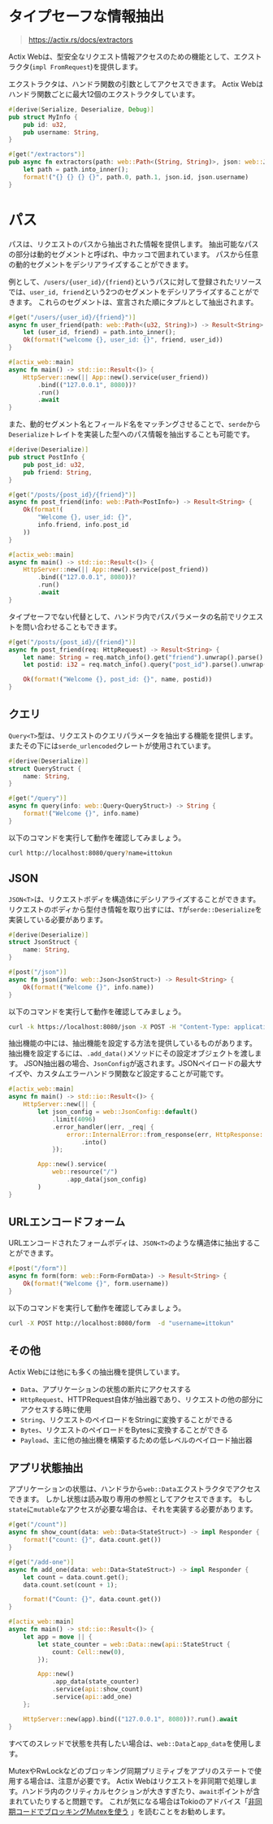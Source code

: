 # タイプセーフな情報抽出

> https://actix.rs/docs/extractors

Actix Webは、型安全なリクエスト情報アクセスのための機能として、エクストラクタ(`impl FromRequest`)を提供します。

エクストラクタは、ハンドラ関数の引数としてアクセスできます。
Actix Webはハンドラ関数ごとに最大12個のエクストラクタしています。

```rust
#[derive(Serialize, Deserialize, Debug)]
pub struct MyInfo {
    pub id: u32,
    pub username: String,
}

#[get("/extractors")]
pub async fn extractors(path: web::Path<(String, String)>, json: web::Json<MyInfo>) -> impl Responder {
    let path = path.into_inner();
    format!("{} {} {} {}", path.0, path.1, json.id, json.username)
}
```

# パス

パスは、リクエストのパスから抽出された情報を提供します。
抽出可能なパスの部分は動的セグメントと呼ばれ、中カッコで囲まれています。
パスから任意の動的セグメントをデシリアライズすることができます。

例として、`/users/{user_id}/{friend}`というパスに対して登録されたリソースでは、`user_id, friend`という2つのセグメントをデシリアライズすることができます。
これらのセグメントは、宣言された順にタプルとして抽出されます。

```rust
#[get("/users/{user_id}/{friend}")]
async fn user_friend(path: web::Path<(u32, String)>) -> Result<String> {
    let (user_id, friend) = path.into_inner();
    Ok(format!("welcome {}, user_id: {}", friend, user_id))
}

#[actix_web::main]
async fn main() -> std::io::Result<()> {
    HttpServer::new(|| App::new().service(user_friend))
        .bind(("127.0.0.1", 8080))?
        .run()
        .await
}
```

また、動的セグメント名とフィールド名をマッチングさせることで、`serde`から`Deserialize`トレイトを実装した型へのパス情報を抽出することも可能です。

```rust
#[derive(Deserialize)]
pub struct PostInfo {
    pub post_id: u32,
    pub friend: String,
}

#[get("/posts/{post_id}/{friend}")]
async fn post_friend(info: web::Path<PostInfo>) -> Result<String> {
    Ok(format!(
        "Welcome {}, user_id: {}",
        info.friend, info.post_id
    ))
}

#[actix_web::main]
async fn main() -> std::io::Result<()> {
    HttpServer::new(|| App::new().service(post_friend))
        .bind(("127.0.0.1", 8080))?
        .run()
        .await
}
```

タイプセーフでない代替として、ハンドラ内でパスパラメータの名前でリクエストを問い合わせることもできます。

```rust
#[get("/posts/{post_id}/{friend}")]
async fn post_friend(req: HttpRequest) -> Result<String> {
    let name: String = req.match_info().get("friend").unwrap().parse().unwrap();
    let postid: i32 = req.match_info().query("post_id").parse().unwrap();

    Ok(format!("Welcome {}, post_id: {}", name, postid))
}
```

## クエリ

`Query<T>`型は、リクエストのクエリパラメータを抽出する機能を提供します。
またその下には`serde_urlencoded`クレートが使用されています。

```rust
#[derive(Deserialize)]
struct QueryStruct {
    name: String,
}

#[get("/query")]
async fn query(info: web::Query<QueryStruct>) -> String {
    format!("Welcome {}", info.name)
}
```

以下のコマンドを実行して動作を確認してみましょう。

```bash
curl http://localhost:8080/query?name=ittokun
```

## JSON

`JSON<T>`は、リクエストボディを構造体にデシリアライズすることができます。
リクエストのボディから型付き情報を取り出すには、`T`が`serde::Deserialize`を実装している必要があります。

```rust
#[derive(Deserialize)]
struct JsonStruct {
    name: String,
}

#[post("/json")]
async fn json(info: web::Json<JsonStruct>) -> Result<String> {
    Ok(format!("Welcome {}", info.name))
}
```

以下のコマンドを実行して動作を確認してみましょう。

```bash
curl -k https://localhost:8080/json -X POST -H "Content-Type: application/json" -d '{"name":"ittokun"}'
```

抽出機能の中には、抽出機能を設定する方法を提供しているものがあります。
抽出機を設定するには、`.add_data()`メソッドにその設定オブジェクトを渡します。
JSON抽出器の場合、`JsonConfig`が返されます。JSONペイロードの最大サイズや、カスタムエラーハンドラ関数など設定することが可能です。

```rust
#[actix_web::main]
async fn main() -> std::io::Result<()> {
    HttpServer::new(|| {
        let json_config = web::JsonConfig::default()
            .limit(4096)
            .error_handler(|err, _req| {
                error::InternalError::from_response(err, HttpResponse::Conflict().finish())
                    .into()
            });

        App::new().service(
            web::resource("/")
                .app_data(json_config)
        )
}
```

## URLエンコードフォーム

URLエンコードされたフォームボディは、`JSON<T>`のような構造体に抽出することができます。

```rust
#[post("/form")]
async fn form(form: web::Form<FormData>) -> Result<String> {
    Ok(format!("Welcome {}", form.username))
}
```

以下のコマンドを実行して動作を確認してみましょう。

```bash
curl -X POST http://localhost:8080/form  -d "username=ittokun"
```

## その他

Actix Webには他にも多くの抽出機を提供しています。

- `Data`、アプリケーションの状態の断片にアクセスする
- `HttpRequest`、HTTPRequest自体が抽出器であり、リクエストの他の部分にアクセスする時に使用
- `String`、リクエストのペイロードをStringに変換することができる
- `Bytes`、リクエストのペイロードをBytesに変換することができる
- `Payload`、主に他の抽出機を構築するための低レベルのペイロード抽出器

## アプリ状態抽出

アプリケーションの状態は、ハンドラから`web::Data`エクストラクタでアクセスできます。
しかし状態は読み取り専用の参照としてアクセスできます。
もし`state`に`mutable`なアクセスが必要な場合は、それを実装する必要があります。

```rust
#[get("/count")]
async fn show_count(data: web::Data<StateStruct>) -> impl Responder {
    format!("count: {}", data.count.get())
}

#[get("/add-one")]
async fn add_one(data: web::Data<StateStruct>) -> impl Responder {
    let count = data.count.get();
    data.count.set(count + 1);

    format!("Count: {}", data.count.get())
}

#[actix_web::main]
async fn main() -> std::io::Result<()> {
    let app = move || {
        let state_counter = web::Data::new(api::StateStruct {
            count: Cell::new(0),
        });

        App::new()
            .app_data(state_counter)
            .service(api::show_count)
            .service(api::add_one)
    };

    HttpServer::new(app).bind(("127.0.0.1", 8080))?.run().await
}
```

すべてのスレッドで状態を共有したい場合は、`web::Data`と`app_data`を使用します。

MutexやRwLockなどのブロッキング同期プリミティブをアプリのステートで使用する場合は、注意が必要です。
Actix Webはリクエストを非同期で処理します。ハンドラ内のクリティカルセクションが大きすぎたり、`await`ポイントが含まれていたりすると問題です。
これが気になる場合はTokioのアドバイス「[非同期コードでブロッキングMutexを使う](https://tokio.rs/tokio/tutorial/shared-state#on-using-stdsyncmutex) 」を読むことをお勧めします。
